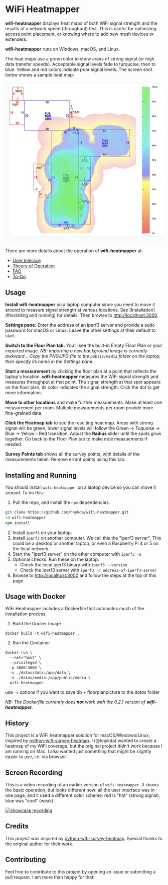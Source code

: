 # WiFi Heatmapper

**wifi-heatmapper** displays heat maps of both
WiFi signal strength and
the results of a network speed (throughput) test.
This is useful for optimizing access point placement,
or knowing where to add new mesh devices or extenders.

**wifi-heatmapper** runs on Windows, macOS, and Linux.

The heat maps use a green color to show areas of strong signal
(or high data transfer speeds).
Acceptable signal levels fade to turquoise, then to blue.
Yellow and red colors indicate poor signal levels.
The screen shot below shows a sample heat map:

![heatmap example](docs/images/HeatmapPane.png)

There are more details about the operation of **wifi-heatmapper** at:

* [User Interace](docs/User_Interface.md)
* [Theory of Operation](docs/Theory_of_Operation.md)
* [FAQ](docs/FAQ.md)
* [To-Do](docs/To-Do.md)

## Usage

**Install wifi-heatmapper**
on a laptop computer since you need to move it around
to measure signal strength at various locations.
See
[Installation](#installing and running)
for details.
Then browse to
[http://localhost:3000](http://localhost:3000). 

**Settings pane:** Enter the address of an iperf3 server
and provide a sudo password for macOS or Linux.
Leave the other settings at their default to start.

**Switch to the Floor Plan tab.**
You'll see the built-in Empty Floor Plan or your imported image.
_NB: Importing a new background image is currently awkward... Copy the PNG/JPG file to the `public/media` folder on the laptop, then specify its name in the Settings pane._

**Start a measurement** by clicking the floor plan at a point
that reflects the laptop's location.
**wifi-heatmapper** measures the WiFi signal strength and
measures throughput at that point.
The signal strength at that spot appears on the floor plan,
its color indicates the signal strength.
Click the dot to get more information.

**Move to other locations** and make further measuements.
Make at least one measurement per room.
Multiple measurements per room provide more fine-grained data.

**Click the Heatmap tab** to see the resulting heat map.
Areas with strong signal will be green,
lower signal levels will follow the
Green -> Tuquoise -> Blue -> Yellow - Red transition.
Adjust the **Radius** slider until the spots grow together.
Go back to the Floor Plan tab to make moe measuements if needed.

**Survey Points tab** shows all the survey points,
with details of the measurements taken.
Remove errant points using this tab.

[^1]: 

## Installing and Running

You should install `wifi-heatmapper` on a laptop device so you can move it around.
To do this:

1. Pull the repo, and install the `npm` dependencies.

  ```bash
  git clone https://github.com/hnykda/wifi-heatmapper.git
  cd wifi-heatmapper
  npm install
  ```
2. Install `iperf3` on your laptop.
3. Install `iperf3` on another computer.
   We call this the "iperf3 server".
   This could be a desktop or another laptop,
   or even a Raspberry Pi 4 or 5 on the local network.
4. Start the "iperf3 server" on the other computer with
   `iperf3 -s`
5. Optional checks: Run these on the laptop:
   * Check the local iperf3 binary with `iperf3 --version`
   * Check the iperf3 server with `iperf3 -c address-of-iperf3-server`
6. Browse to [http://localhost:3000](http://localhost:3000)
   and follow the steps at the top of this page


## Usage with Docker

WiFi Heatmapper includes a Dockerfile that automates much of
the installation process.

1. Build the Docker Image
```
docker build -t wifi-heatmapper .
```

2. Run the Container
```
docker run \
  --net="host" \
  --privileged \
  -p 3000:3000 \
  -v ./datas/data:/app/data \
  -v ./datas/media:/app/public/media \
  wifi-heatmapper
```

use `-v` options if you want to save db + floorplanpicture to the _datas_ folder

_NB: The Dockerfile currently does **not** work with the 0.2.1
version of **wifi-heatmapper**._

## History

This project is a WiFi heatmapper solution for macOS/Windows/Linux, inspired by [python-wifi-survey-heatmap](https://github.com/jantman/python-wifi-survey-heatmap). I (@hnykda) wanted to create a heatmap of my WiFi coverage, but the original project didn't work because I am running on Mac. I also wanted just something that might be slightly easier to use, i.e. via browser.

## Screen Recording

This is a video recording of an earlier version of `wifi-heatmapper`.
It shows the basic operation, but looks different now:
all the user interface was in one page,
and it used a different color scheme: red is "hot" (strong signal),
blue was "cool" (weak).

[![showcase recording](https://img.youtube.com/vi/pXlm-eWaJCs/0.jpg)](https://www.youtube.com/watch?v=pXlm-eWaJCs)

## Credits

This project was inspired by [python-wifi-survey-heatmap](https://github.com/jantman/python-wifi-survey-heatmap). Special thanks to the original author for their work.

## Contributing

Feel free to contribute to this project by opening an issue or submitting a pull request. I am more than happy for that!
